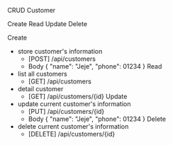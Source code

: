 CRUD Customer

Create
Read
Update
Delete

Create
- store customer's information
    - [POST] /api/customers
    - Body
    {
        "name": "Jeje",
        "phone": 01234
    }
Read
- list all customers
    - [GET] /api/customers
- detail customer
    - [GET] /api/customers/{id}
Update
- update current customer's information
    - [PUT] /api/customers/{id}
    - Body
    {
        "name": "Jeje",
        "phone": 01234
    }
Delete
- delete current customer's information
    - [DELETE] /api/customers/{id}

